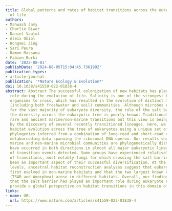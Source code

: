 ```yaml
---
title: Global patterns and rates of habitat transitions across the eukaryotic tree
  of life
authors:
- Mahwash Jamy
- Charlie Biwer
- Daniel Vaulot
- Aleix Obiol
- Hongmei Jing
- Sari Peura
- Ramon Massana
- Fabien Burki
date: '2022-08-01'
publishDate: '2024-08-05T15:04:45.736199Z'
publication_types:
- article-journal
publication: '*Nature Ecology & Evolution*'
doi: 10.1038/s41559-022-01838-4
abstract: Abstract The successful colonization of new habitats has played a fundamental
  role during the evolution of life. Salinity is one of the strongest barriers for
  organisms to cross, which has resulted in the evolution of distinct marine and non-marine
  (including both freshwater and soil) communities. Although microbes represent by
  far the vast majority of eukaryote diversity, the role of the salt barrier in shaping
  the diversity across the eukaryotic tree is poorly known. Traditional views suggest
  rare and ancient marine/non-marine transitions but this view is being challenged
  by the discovery of several recently transitioned lineages. Here, we investigate
  habitat evolution across the tree of eukaryotes using a unique set of taxon-rich
  phylogenies inferred from a combination of long-read and short-read environmental
  metabarcoding data spanning the ribosomal DNA operon. Our results show that, overall,
  marine and non-marine microbial communities are phylogenetically distinct but transitions
  have occurred in both directions in almost all major eukaryotic lineages, with hundreds
  of transition events detected. Some groups have experienced relatively high rates
  of transitions, most notably fungi for which crossing the salt barrier has probably
  been an important aspect of their successful diversification. At the deepest phylogenetic
  levels, ancestral habitat reconstruction analyses suggest that eukaryotes may have
  first evolved in non-marine habitats and that the two largest known eukaryotic assemblages
  (TSAR and Amorphea) arose in different habitats. Overall, our findings indicate
  that the salt barrier has played an important role during eukaryote evolution and
  provide a global perspective on habitat transitions in this domain of life.
links:
- name: URL
  url: https://www.nature.com/articles/s41559-022-01838-4
---
```

